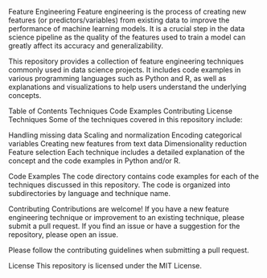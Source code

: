 Feature Engineering
Feature engineering is the process of creating new features (or predictors/variables) from existing data to improve the performance of machine learning models. It is a crucial step in the data science pipeline as the quality of the features used to train a model can greatly affect its accuracy and generalizability.

This repository provides a collection of feature engineering techniques commonly used in data science projects. It includes code examples in various programming languages such as Python and R, as well as explanations and visualizations to help users understand the underlying concepts.

Table of Contents
Techniques
Code Examples
Contributing
License
Techniques
Some of the techniques covered in this repository include:

Handling missing data
Scaling and normalization
Encoding categorical variables
Creating new features from text data
Dimensionality reduction
Feature selection
Each technique includes a detailed explanation of the concept and the code examples in Python and/or R.

Code Examples
The code directory contains code examples for each of the techniques discussed in this repository. The code is organized into subdirectories by language and technique name.

Contributing
Contributions are welcome! If you have a new feature engineering technique or improvement to an existing technique, please submit a pull request. If you find an issue or have a suggestion for the repository, please open an issue.

Please follow the contributing guidelines when submitting a pull request.

License
This repository is licensed under the MIT License.
